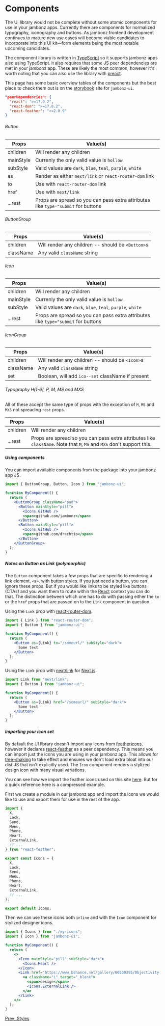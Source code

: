 # Components

The UI library would not be complete without some atomic components for use in your jambonz apps.
Currently there are components for normalized typography, iconography and buttons. As jambonz frontend
development continues to mature new use cases will become viable candidates to incorporate into this
UI kit—form elements being the most notable upcoming candidates.

The component library is written in [TypeScript](https://www.typescriptlang.org/) so it supports
jambonz apps also using TypeScript. it also requires that some JS peer dependencies are met in your
jambonz app. These are likely the most common, however it's worth noting that you can also use the
library with [preact](https://preactjs.com/).

This page has some basic overview tables of the components but the best place to check them out is
on the [storybook](https://jambonz-ui.vercel.app/) site for `jambonz-ui`.

```json
"peerDependencies": {
  "react": ">=17.0.2",
  "react-dom": ">=17.0.2",
  "react-feather": ">=2.0.9"
}
```

###### Button

| Props     | Value(s)                                                                          |
| --------- | --------------------------------------------------------------------------------- |
| children  | Will render any children                                                          |
| mainStyle | Currenly the only valid value is `hollow`                                         |
| subStyle  | Valid values are `dark`, `blue`, `teal`, `purple`, `white`                        |
| as        | Render as either `next/link` or `react-router-dom` link                           |
| to        | Use with `react-router-dom` link                                                  |
| href      | Use with `next/link`                                                              |
| ...rest   | Props are spread so you can pass extra attributes like `type="submit` for buttons |

###### ButtonGroup

| Props     | Value(s)                                          |
| --------- | ------------------------------------------------- |
| children  | Will render any children -- should be `<Button>`s |
| className | Any valid `className` string                      |

###### Icon

| Props     | Value(s)                                                                          |
| --------- | --------------------------------------------------------------------------------- |
| children  | Will render any children                                                          |
| mainStyle | Currenly the only valid value is `hollow`                                         |
| subStyle  | Valid values are `dark`, `blue`, `teal`, `purple`, `white`                        |
| ...rest   | Props are spread so you can pass extra attributes like `type="submit` for buttons |

###### IconGroup

| Props     | Value(s)                                          |
| --------- | ------------------------------------------------- |
| children  | Will render any children -- should be `<Icon>`s   |
| className | Any valid `className` string                      |
| set       | Boolean, will add `ico--set` className if present |

###### Typography H[1-6], P, M, MS and MXS

All of these accept the same type of props with the exception of `M`, `MS` and `MXS` not spreading `rest` props.

| Props    | Value(s)                                                                                                              |
| -------- | --------------------------------------------------------------------------------------------------------------------- |
| children | Will render any children                                                                                              |
| ...rest  | Props are spread so you can pass extra attributes like `className`. Note that `M`, `MS` and `MXS` don't support this. |

##### Using components

You can import available components from the package into your jambonz app JS.

```jsx
import { ButtonGroup, Button, Icon } from "jambonz-ui";

function MyComponent() {
  return (
    <ButtonGroup className="pad">
      <Button mainStyle="pill">
        <Icons.GitHub />
        <span>github.com/jambonz</span>
      </Button>
      <Button mainStyle="pill">
        <Icons.GitHub />
        <span>github.com/drachtio</span>
      </Button>
    </ButtonGroup>
  );
}
```

##### Notes on Button as Link (polymorphic)

The `Button` component takes a few props that are specific to rendering a link element, `<a>`,
with button styles. If you just need a button, you can ignore these props. But if you would like
links to be styled like buttons (CTAs) and you want them to route within the [React](https://reactjs.org/)
context you can do that. The distinction between which one has to do with passing either the `to` or
the `href` props that are passed on to the `Link` component in question.

Using the `Link` prop with [react-router-dom](https://reactrouter.com/docs/en/v6/components/link).

```jsx
import { Link } from "react-router-dom";
import { Button } from "jambonz-ui";

function MyComponent() {
  return (
    <Button as={Link} to="/someurl/" subStyle="dark">
      Some text
    </Button>
  );
}
```

Using the `Link` prop with [next/link](https://nextjs.org/docs/api-reference/next/link) for [Next.js](https://nextjs.org/).

```jsx
import Link from "next/link";
import { Button } from "jambonz-ui";

function MyComponent() {
  return (
    <Button as={Link} href="/someurl/" subStyle="dark">
      Some text
    </Button>
  );
}
```

##### Importing your icon set

By default the UI library doesn't import any icons from [feathericons](https://feathericons.com/),
however it declares [react-feather](https://github.com/feathericons/react-feather) as a peer dependency.
This means you can import just the icons you are using in your jambonz app. This allows for
[tree-shaking](https://developer.mozilla.org/en-US/docs/Glossary/Tree_shaking) to take effect and ensures
we don't load extra bloat into our dist JS that isn't explicitly used. The `Icon` component renders a
stylized design icon with many visual variations.

You can see how we import the feather icons used on this site
[here](https://github.com/jambonz/next-static-site/blob/main/src/components/icons.js).
But for a quick reference here is a compressed example.

First we create a module in our jambonz app and import the icons we would
like to use and export them for use in the rest of the app.

```jsx
import {
  X,
  Lock,
  Send,
  Menu,
  Phone,
  Heart,
  ExternalLink,
  // ...
} from "react-feather";

export const Icons = {
  X,
  Lock,
  Send,
  Menu,
  Phone,
  Heart,
  ExternalLink,
  // ...
};

export default Icons;
```

Then we can use these icons both `inline` and with the `Icon` component for stylized designer icons.

```jsx
import { Icons } from "./my-icons";
import { Icon } from "jambonz-ui";

function MyComponent() {
  return (
    <>
      <Icon mainStyle="pill" subStyle="dark">
        <Icons.Heart />
      </Icon>
      <Link href="https://www.behance.net/gallery/60530395/Objectivity-Free-Font-Family">
        <a className="i" target="_blank">
          <span>design</span>
          <Icons.ExternalLink />
        </a>
      </Link>
    </>
  );
}
```

<p class="flex">
<a href="/docs/jambonz-ui/styles/">Prev: Styles</a>
<span>&nbsp;</span>
</p>
